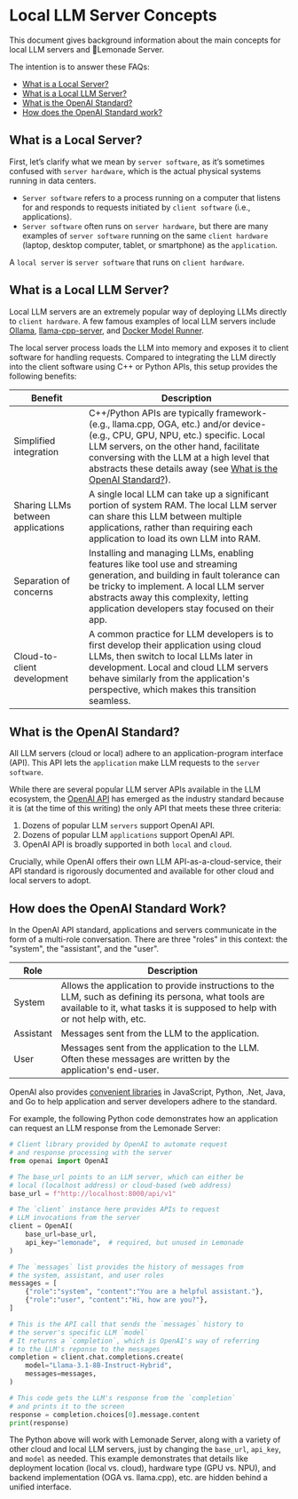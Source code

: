 # Local LLM Server Concepts

This document gives background information about the main concepts for local LLM servers and 🍋Lemonade Server.

The intention is to answer these FAQs:

- [What is a Local Server?](#what-is-a-local-server)
- [What is a Local LLM Server?](#what-is-a-local-llm-server)
- [What is the OpenAI Standard?](#what-is-the-openai-standard)
- [How does the OpenAI Standard work?](#how-does-the-openai-standard-work)

## What is a Local Server?

First, let’s clarify what we mean by `server software`, as it’s sometimes confused with `server hardware`, which is the actual physical systems running in data centers.
- `Server software` refers to a process running on a computer that listens for and responds to requests initiated by `client software` (i.e., applications).
- `Server software` often runs on `server hardware`, but there are many examples of `server software` running on the same `client hardware` (laptop, desktop computer, tablet, or smartphone) as the `application`.

A `local server` is `server software` that runs on `client hardware`.

## What is a Local LLM Server?

Local LLM servers are an extremely popular way of deploying LLMs directly to `client hardware`. A few famous examples of local LLM servers include [Ollama](https://ollama.com/), [llama-cpp-server](https://github.com/ggml-org/llama.cpp/tree/master/tools/server), and [Docker Model Runner](https://docs.docker.com/model-runner/).

The local server process loads the LLM into memory and exposes it to client software for handling requests. Compared to integrating the LLM directly into the client software using C++ or Python APIs, this setup provides the following benefits:

| Benefit | Description |
|---------|-------------|
| Simplified integration | C++/Python APIs are typically framework- (e.g., llama.cpp, OGA, etc.) and/or device- (e.g., CPU, GPU, NPU, etc.) specific. Local LLM servers, on the other hand, facilitate conversing with the LLM at a high level that abstracts these details away (see [What is the OpenAI Standard?](#what-is-the-openai-standard)). |
| Sharing LLMs between applications | A single local LLM can take up a significant portion of system RAM. The local LLM server can share this LLM between multiple applications, rather than requiring each application to load its own LLM into RAM. |
| Separation of concerns | Installing and managing LLMs, enabling features like tool use and streaming generation, and building in fault tolerance can be tricky to implement. A local LLM server abstracts away this complexity, letting application developers stay focused on their app. |
| Cloud-to-client development | A common practice for LLM developers is to first develop their application using cloud LLMs, then switch to local LLMs later in development. Local and cloud LLM servers behave similarly from the application's perspective, which makes this transition seamless. |

## What is the OpenAI Standard?

All LLM servers (cloud or local) adhere to an application-program interface (API). This API lets the `application` make LLM requests to the `server software`.

While there are several popular LLM server APIs available in the LLM ecosystem, the [OpenAI API](https://platform.openai.com/docs/guides/text?api-mode=chat) has emerged as the industry standard because it is (at the time of this writing) the only API that meets these three criteria:
1. Dozens of popular LLM `servers` support OpenAI API.
1. Dozens of popular LLM `applications` support OpenAI API.
1. OpenAI API is broadly supported in both `local` and `cloud`.

Crucially, while OpenAI offers their own LLM API-as-a-cloud-service, their API standard is rigorously documented and available for other cloud and local servers to adopt.

## How does the OpenAI Standard Work?

In the OpenAI API standard, applications and servers communicate in the form of a multi-role conversation. There are three "roles" in this context: the "system", the "assistant", and the "user".

| Role      | Description |
|-----------|-------------|
| System    | Allows the application to provide instructions to the LLM, such as defining its persona, what tools are available to it, what tasks it is supposed to help with or not help with, etc. |
| Assistant | Messages sent from the LLM to the application. |
| User      | Messages sent from the application to the LLM. Often these messages are written by the application's end-user. |

OpenAI also provides [convenient libraries](https://platform.openai.com/docs/libraries/python-library#install-an-official-sdk) in JavaScript, Python, .Net, Java, and Go to help application and server developers adhere to the standard.

For example, the following Python code demonstrates how an application can request an LLM response from the Lemonade Server:

```python
# Client library provided by OpenAI to automate request
# and response processing with the server
from openai import OpenAI

# The base_url points to an LLM server, which can either be
# local (localhost address) or cloud-based (web address)
base_url = f"http://localhost:8000/api/v1"

# The `client` instance here provides APIs to request
# LLM invocations from the server
client = OpenAI(
    base_url=base_url,
    api_key="lemonade",  # required, but unused in Lemonade
)

# The `messages` list provides the history of messages from
# the system, assistant, and user roles
messages = [
    {"role":"system", "content":"You are a helpful assistant."},
    {"role":"user", "content":"Hi, how are you?"},
]

# This is the API call that sends the `messages` history to
# the server's specific LLM `model`
# It returns a `completion`, which is OpenAI's way of referring
# to the LLM's reponse to the messages
completion = client.chat.completions.create(
    model="Llama-3.1-8B-Instruct-Hybrid",
    messages=messages,
)

# This code gets the LLM's response from the `completion`
# and prints it to the screen
response = completion.choices[0].message.content
print(response)
```

The Python above will work with Lemonade Server, along with a variety of other cloud and local LLM servers, just by changing the `base_url`, `api_key`, and `model` as needed. This example demonstrates that details like deployment location (local vs. cloud), hardware type (GPU vs. NPU), and backend implementation (OGA vs. llama.cpp), etc. are hidden behind a unified interface.

<!--Copyright (c) 2025 AMD-->
